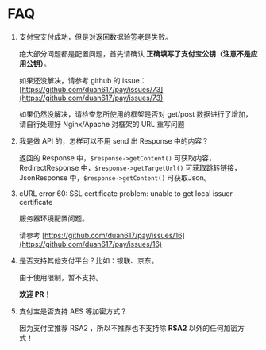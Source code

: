 # FAQ

1. 支付宝支付成功，但是对返回数据验签老是失败。

   绝大部分问题都是配置问题，首先请确认 **正确填写了支付宝公钥（注意不是应用公钥）**。

   如果还没解决，请参考 github 的 issue：[https://github.com/duan617/pay/issues/73](https://github.com/duan617/pay/issues/73)

   如果仍然没解决，请检查您所使用的框架是否对 get/post 数据进行了增加，请自行处理好 Nginx/Apache 对框架的 URL 重写问题
  
2. 我是做 API 的，怎样可以不用 send 出 Response 中的内容？

   返回的 Response 中，`$response->getContent()` 可获取内容，RedirectResponse 中，`$response->getTargetUrl()` 可获取跳转链接，JsonResponse 中，`$response->getContent()` 可获取Json。

3. cURL error 60: SSL certificate problem: unable to get local issuer certificate

   服务器环境配置问题。

   请参考 [https://github.com/duan617/pay/issues/16](https://github.com/duan617/pay/issues/16)

4. 是否支持其他支付平台？比如：银联、京东。

   由于使用限制，暂不支持。

   **欢迎 PR！**

5. 支付宝是否支持 AES 等加密方式？

   因为支付宝推荐 RSA2 ，所以不推荐也不支持除 **RSA2** 以外的任何加密方式！
